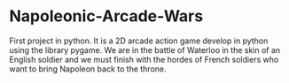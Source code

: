 # Napoleonic-Arcade-Wars
First project in python.   It is a 2D arcade action game develop in python using the library pygame. We are in the battle of Waterloo in the skin of an English soldier and we must finish with the hordes of French soldiers who want to bring Napoleon back to the throne.

